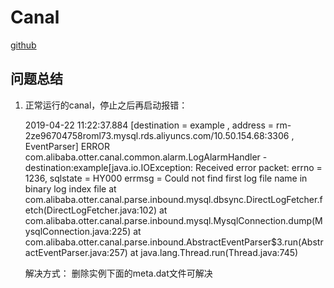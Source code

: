 # Canal

[github](https://github.com/alibaba/canal )

## 问题总结

1.  正常运行的canal，停止之后再启动报错： 

	2019-04-22 11:22:37.884 [destination = example , address = rm-2ze96704758roml73.mysql.rds.aliyuncs.com/10.50.154.68:3306 , EventParser] ERROR com.alibaba.otter.canal.common.alarm.LogAlarmHandler - destination:example[java.io.IOException: Received error packet: errno = 1236, sqlstate = HY000 errmsg = Could not find first log file name in binary log index file
		at com.alibaba.otter.canal.parse.inbound.mysql.dbsync.DirectLogFetcher.fetch(DirectLogFetcher.java:102)
		at com.alibaba.otter.canal.parse.inbound.mysql.MysqlConnection.dump(MysqlConnection.java:225)
		at com.alibaba.otter.canal.parse.inbound.AbstractEventParser$3.run(AbstractEventParser.java:257)
		at java.lang.Thread.run(Thread.java:745)
		
    解决方式： 
		删除实例下面的meta.dat文件可解决
